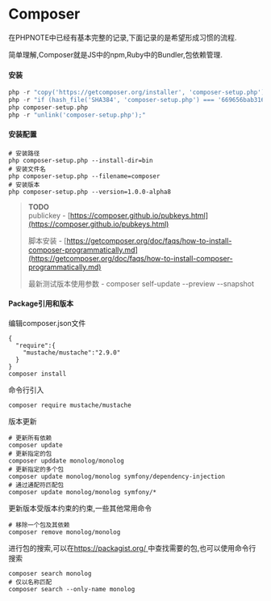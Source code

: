 # Composer

在PHPNOTE中已经有基本完整的记录,下面记录的是希望形成习惯的流程.

简单理解,Composer就是JS中的npm,Ruby中的Bundler,包依赖管理.

#### 安装

```php
php -r "copy('https://getcomposer.org/installer', 'composer-setup.php');"
php -r "if (hash_file('SHA384', 'composer-setup.php') === '669656bab3166a7aff8a7506b8cb2d1c292f042046c5a994c43155c0be6190fa0355160742ab2e1c88d40d5be660b410') { echo 'Installer verified'; } else { echo 'Installer corrupt'; unlink('composer-setup.php'); } echo PHP_EOL;"
php composer-setup.php
php -r "unlink('composer-setup.php');"
```

#### 安装配置

```
# 安装路径
php composer-setup.php --install-dir=bin
# 安装文件名
php composer-setup.php --filename=composer
# 安装版本
php composer-setup.php --version=1.0.0-alpha8
```

> **TODO**  
> publickey - [https://composer.github.io/pubkeys.html](https://composer.github.io/pubkeys.html)
>
> 脚本安装 - [https://getcomposer.org/doc/faqs/how-to-install-composer-programmatically.md](https://getcomposer.org/doc/faqs/how-to-install-composer-programmatically.md)
>
> 最新测试版本使用参数 - composer self-update --preview --snapshot

#### Package引用和版本

编辑composer.json文件

```
{
  "require":{
    "mustache/mustache":"2.9.0"
  }
}
composer install
```

命令行引入

```
composer require mustache/mustache
```

版本更新

```
# 更新所有依赖
composer update
# 更新指定的包
composer upddate monolog/monolog
# 更新指定的多个包
composer update monolog/monolog symfony/dependency-injection
# 通过通配符匹配包
composer update monolog/monolog symfony/*
```

更新版本受版本约束的约束,一些其他常用命令

```
# 移除一个包及其依赖
composer remove monolog/monolog
```

进行包的搜索,可以在[https://packagist.org/ ](https://packagist.org/中查找需要的包,也可以使用命令行搜索)中查找需要的包,也可以使用命令行搜索

```
composer search monolog
# 仅以名称匹配
composer search --only-name monolog
```




